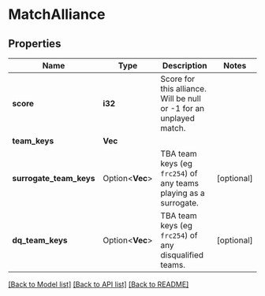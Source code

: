 # MatchAlliance

## Properties

Name | Type | Description | Notes
------------ | ------------- | ------------- | -------------
**score** | **i32** | Score for this alliance. Will be null or -1 for an unplayed match. | 
**team_keys** | **Vec<String>** |  | 
**surrogate_team_keys** | Option<**Vec<String>**> | TBA team keys (eg `frc254`) of any teams playing as a surrogate. | [optional]
**dq_team_keys** | Option<**Vec<String>**> | TBA team keys (eg `frc254`) of any disqualified teams. | [optional]

[[Back to Model list]](../README.md#documentation-for-models) [[Back to API list]](../README.md#documentation-for-api-endpoints) [[Back to README]](../README.md)


